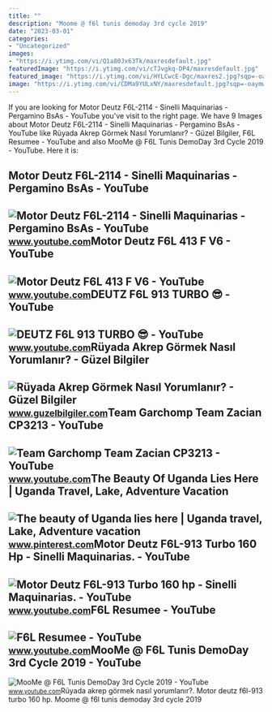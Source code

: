 ```yaml
---
title: ""
description: "Moome @ f6l tunis demoday 3rd cycle 2019"
date: "2023-03-01"
categories:
- "Uncategorized"
images:
- "https://i.ytimg.com/vi/Q1a80Jx63Tk/maxresdefault.jpg"
featuredImage: "https://i.ytimg.com/vi/cTJvgkq-DP4/maxresdefault.jpg"
featured_image: "https://i.ytimg.com/vi/HYLCwcE-Dgc/maxres2.jpg?sqp=-oaymwEoCIAKENAF8quKqQMcGADwAQH4AYwCgALgA4oCDAgAEAEYRSBHKGUwDw==&amp;rs=AOn4CLC_ulBvmvqa2cf2uT56Qfk3FCYaDA"
image: "https://i.ytimg.com/vi/CDMa9YULxNY/maxresdefault.jpg?sqp=-oaymwEmCIAKENAF8quKqQMa8AEB-AG-B4AC0AWKAgwIABABGGEgYShhMA8=&amp;rs=AOn4CLBn_upe9ySvOMNaO6g7tDtizBvSyQ"
---
```


If you are looking for Motor Deutz F6L-2114 - Sinelli Maquinarias - Pergamino BsAs - YouTube you've visit to the right page. We have 9 Images about Motor Deutz F6L-2114 - Sinelli Maquinarias - Pergamino BsAs - YouTube like Rüyada Akrep Görmek Nasıl Yorumlanır? - Güzel Bilgiler, F6L Resumee - YouTube and also MooMe @ F6L Tunis DemoDay 3rd Cycle 2019 - YouTube. Here it is:

Motor Deutz F6L-2114 - Sinelli Maquinarias - Pergamino BsAs - YouTube
---------------------------------------------------------------------

 ![Motor Deutz F6L-2114 - Sinelli Maquinarias - Pergamino BsAs - YouTube](https://i.ytimg.com/vi/p6-jhdMSHKs/maxresdefault.jpg) <small>www.youtube.com</small>Motor Deutz F6L 413 F V6 - YouTube
----------------------------------

 ![Motor Deutz F6L 413 F V6 - YouTube](https://i.ytimg.com/vi/cTJvgkq-DP4/maxresdefault.jpg) <small>www.youtube.com</small>DEUTZ F6L 913 TURBO 😎 - YouTube
-------------------------------

 ![DEUTZ F6L 913 TURBO 😎 - YouTube](https://i.ytimg.com/vi/Q1a80Jx63Tk/maxresdefault.jpg) <small>www.youtube.com</small>Rüyada Akrep Görmek Nasıl Yorumlanır? - Güzel Bilgiler
------------------------------------------------------

 ![Rüyada Akrep Görmek Nasıl Yorumlanır? - Güzel Bilgiler](https://www.guzelbilgiler.com/wp-content/uploads/2020/04/rüyada-akrep-görmek-nasıl-yorumlanır.png) <small>www.guzelbilgiler.com</small>Team Garchomp Team Zacian CP3213 - YouTube
------------------------------------------

 ![Team Garchomp Team Zacian CP3213 - YouTube](https://i.ytimg.com/vi/HYLCwcE-Dgc/maxres2.jpg?sqp=-oaymwEoCIAKENAF8quKqQMcGADwAQH4AYwCgALgA4oCDAgAEAEYRSBHKGUwDw==&rs=AOn4CLC_ulBvmvqa2cf2uT56Qfk3FCYaDA) <small>www.youtube.com</small>The Beauty Of Uganda Lies Here | Uganda Travel, Lake, Adventure Vacation
------------------------------------------------------------------------

 ![The beauty of Uganda lies here | Uganda travel, Lake, Adventure vacation](https://i.pinimg.com/originals/9b/cf/01/9bcf0108bbdbbe1d6fcbe60d41fc630b.jpg) <small>www.pinterest.com</small>Motor Deutz F6L-913 Turbo 160 Hp - Sinelli Maquinarias. - YouTube
-----------------------------------------------------------------

 ![Motor Deutz F6L-913 Turbo 160 hp - Sinelli Maquinarias. - YouTube](https://i.ytimg.com/vi/mkst9CtotXk/maxresdefault.jpg) <small>www.youtube.com</small>F6L Resumee - YouTube
---------------------

 ![F6L Resumee - YouTube](https://i.ytimg.com/vi/CDMa9YULxNY/maxresdefault.jpg?sqp=-oaymwEmCIAKENAF8quKqQMa8AEB-AG-B4AC0AWKAgwIABABGGEgYShhMA8=&rs=AOn4CLBn_upe9ySvOMNaO6g7tDtizBvSyQ) <small>www.youtube.com</small>MooMe @ F6L Tunis DemoDay 3rd Cycle 2019 - YouTube
--------------------------------------------------

 ![MooMe @ F6L Tunis DemoDay 3rd Cycle 2019 - YouTube](https://i.ytimg.com/vi/cwQJe2j9cG4/maxresdefault.jpg) <small>www.youtube.com</small>Rüyada akrep görmek nasıl yorumlanır?. Motor deutz f6l-913 turbo 160 hp. Moome @ f6l tunis demoday 3rd cycle 2019
